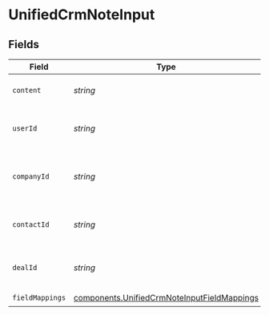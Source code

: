 # UnifiedCrmNoteInput


## Fields

| Field                                                                                                      | Type                                                                                                       | Required                                                                                                   | Description                                                                                                |
| ---------------------------------------------------------------------------------------------------------- | ---------------------------------------------------------------------------------------------------------- | ---------------------------------------------------------------------------------------------------------- | ---------------------------------------------------------------------------------------------------------- |
| `content`                                                                                                  | *string*                                                                                                   | :heavy_check_mark:                                                                                         | The content of the note                                                                                    |
| `userId`                                                                                                   | *string*                                                                                                   | :heavy_minus_sign:                                                                                         | The UUID of the user tied the note                                                                         |
| `companyId`                                                                                                | *string*                                                                                                   | :heavy_minus_sign:                                                                                         | The UUID of the company tied to the note                                                                   |
| `contactId`                                                                                                | *string*                                                                                                   | :heavy_minus_sign:                                                                                         | The UUID fo the contact tied to the note                                                                   |
| `dealId`                                                                                                   | *string*                                                                                                   | :heavy_minus_sign:                                                                                         | The UUID of the deal tied to the note                                                                      |
| `fieldMappings`                                                                                            | [components.UnifiedCrmNoteInputFieldMappings](../../models/components/unifiedcrmnoteinputfieldmappings.md) | :heavy_check_mark:                                                                                         | N/A                                                                                                        |